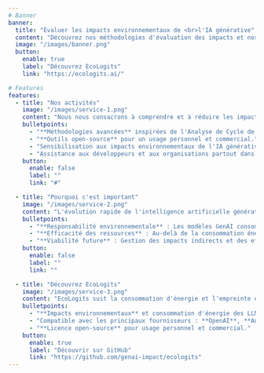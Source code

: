 ```yaml
---
# Banner
banner:
  title: "Évaluer les impacts environnementaux de <br>l'IA générative"
  content: "Découvrez nos méthodologies d'évaluation des impacts et nos outils open source pour les développeurs."
  image: "/images/banner.png"
  button:
    enable: true
    label: "Découvrez EcoLogits"
    link: "https://ecologits.ai/"

# Features
features:
  - title: "Nos activités"
    image: "/images/service-1.png"
    content: "Nous nous consacrons à comprendre et à réduire les impacts environnementaux de l'intelligence artificielle générative à travers des recherches rigoureuses, des outils innovants et l'engagement communautaire."
    bulletpoints:
      - "**Méthodologies avancées** inspirées de l'Analyse de Cycle de Vie (ACV)."
      - "**Outils open-source** pour un usage personnel et commercial."
      - "Sensibilisation aux impacts environnementaux de l'IA générative."
      - "Assistance aux développeurs et aux organisations partout dans le monde."
    button:
      enable: false
      label: ""
      link: "#"

  - title: "Pourquoi c'est important"
    image: "/images/service-2.png"
    content: "L'évolution rapide de l'intelligence artificielle générative transforme de nombreuses industries et aspects de notre quotidien. Si ces avancées offrent certains avantages, elles posent également d'importants défis environnementaux qu'il ne faut pas négliger. Chez GenAI Impact, nous abordons ces problèmes cruciaux pour plusieurs raisons clés :"
    bulletpoints:
      - "**Responsabilité environnementale** : Les modèles GenAI consomment beaucoup d'énergie, lors de l'entraînement et de l'inférence, contribuant aux émissions de gaz à effet de serre."
      - "**Efficacité des ressources** : Au-delà de la consommation énergie, les systèmes d'IA générative affectent également l'utilisation de nombreuses ressources, y compris l'eau et les matériaux."
      - "**Viabilité future** : Gestion des impacts indirects et des effets rebond de l'implantation mondiale de l'IA générative."
    button:
      enable: false
      label: ""
      link: ""

  - title: "Découvrez EcoLogits"
    image: "/images/service-3.png"
    content: "EcoLogits suit la consommation d'énergie et l'empreinte environnementale de l'utilisation des modèles d'IA générative via des API. Voici quelques-unes de ses principales fonctionnalités :"
    bulletpoints:
      - "**Impacts environnementaux** et consommation d'énergie des LLMs lors de l'inférence."
      - "Compatible avec les principaux fournisseurs : **OpenAI**, **Anthropic**, **Mistral AI** et d'autres."
      - "**Licence open-source** pour usage personnel et commercial."
    button:
      enable: true
      label: "Découvrir sur GitHub"
      link: "https://github.com/genai-impact/ecologits"
---
```

